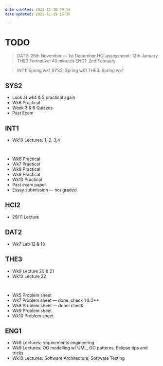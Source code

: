 ```yaml
---
date created: 2021-11-10 09:58
date updated: 2021-11-19 15:36

---
```


# TODO

> DAT2: 26th November — 1st December
> HCI assessment: 12th January
> THE3 Formative: 40 minutes
> ENG1: 2nd February

> INT1: Spring wk1
> SYS2: Spring wk1
> THE3: Spring wk1

## SYS2

- Look at wk4 & 5 practical again
- Wk6 Practical
- Week 3 & 6 Quizzes
- Past Exam

## INT1

- Wk10 Lectures: 1, 2, 3,4 

<br>

- Wk6 Practical
- Wk7 Practical
- Wk8 Practical
- Wk9 Practical
- Wk10 Practical
- Past exam paper
- Essay submission — not graded

## HCI2

- 29/11 Lecture

## DAT2

- Wk7 Lab 12 & 13

## THE3

- Wk9 Lecture 20 & 21
- Wk10 Lecture 22

<br>

- Wk5 Problem sheet
- Wk7 Problem sheet — done: check 1 & 2**
- Wk8 Problem sheet — done: check
- Wk9 Problem sheet
- Wk10 Problem sheet

## ENG1

- Wk8 Lectures: requirements engineering
- Wk9 Lectures: OO modelling w/ UML, OO patterns, Eclipse tips and tricks
- Wk10 Lectures: Software Architecture, Software Testing